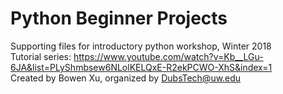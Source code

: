 # Python Beginner Projects
Supporting files for introductory python workshop, Winter 2018  
Tutorial series: https://www.youtube.com/watch?v=Kb__LGu-6JA&list=PLyShmbsew6NLolKELQxE-R2ekPCWO-XhS&index=1  
Created by Bowen Xu, organized by DubsTech@uw.edu
